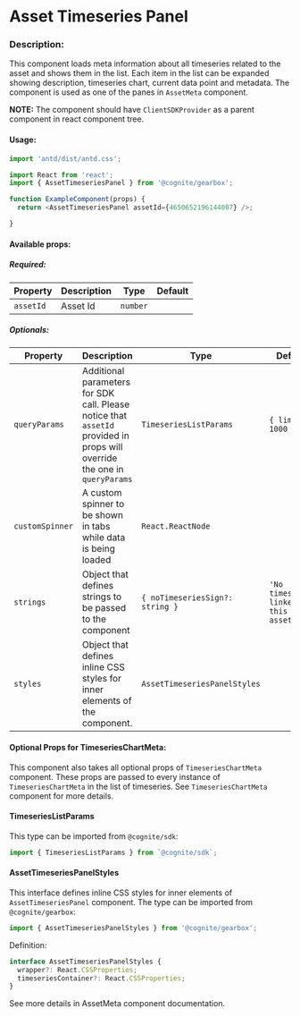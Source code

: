 # Asset Timeseries Panel

<!-- STORY -->

### Description:

This component loads meta information about all timeseries related to the asset and shows them in the list.
Each item in the list can be expanded showing description, timeseries chart, current data point and metadata.
The component is used as one of the panes in `AssetMeta` component.

**NOTE:** The component should have `ClientSDKProvider` as a parent component in react component tree.

#### Usage:

```typescript jsx
import 'antd/dist/antd.css';

import React from 'react';
import { AssetTimeseriesPanel } from '@cognite/gearbox';

function ExampleComponent(props) {
  return <AssetTimeseriesPanel assetId={4650652196144007} />;

}
```

#### Available props:

##### Required:

| Property  | Description | Type     | Default |
| --------- | ----------- | -------- | ------- |
| `assetId` | Asset Id    | `number` |         |

##### Optionals:

| Property              | Description                                                            | Type                                          | Default     |
| --------------------- | ---------------------------------------------------------------------- | --------------------------------------------- | ----------- |
| `queryParams`         | Additional parameters for SDK call. Please notice that `assetId` provided in props will override the one in `queryParams`| `TimeseriesListParams` | `{ limit: 1000 }` |
| `customSpinner`       | A custom spinner to be shown in tabs while data is being loaded        | `React.ReactNode`                             |             |
| `strings`             | Object that defines strings to be passed to the component              | `{ noTimeseriesSign?: string }`               | `'No timeseries linked to this asset'`|
| `styles`              | Object that defines inline CSS styles for inner elements of the component.| `AssetTimeseriesPanelStyles` |             |

#### Optional Props for TimeseriesChartMeta:

This component also takes all optional props of `TimeseriesChartMeta` component. These props are passed to every instance of `TimeseriesChartMeta` in the list of timeseries. See `TimeseriesChartMeta` component for more details.

#### TimeseriesListParams

This type can be imported from `@cognite/sdk`:

```typescript
import { TimeseriesListParams } from `@cognite/sdk`;
```
#### AssetTimeseriesPanelStyles

This interface defines inline CSS styles for inner elements of `AssetTimeseriesPanel` component.
The type can be imported from `@cognite/gearbox`:

```typescript
import { AssetTimeseriesPanelStyles } from '@cognite/gearbox';
```

Definition:
```typescript
interface AssetTimeseriesPanelStyles {
  wrapper?: React.CSSProperties;
  timeseriesContainer?: React.CSSProperties;
}
```
See more details in AssetMeta component documentation.
